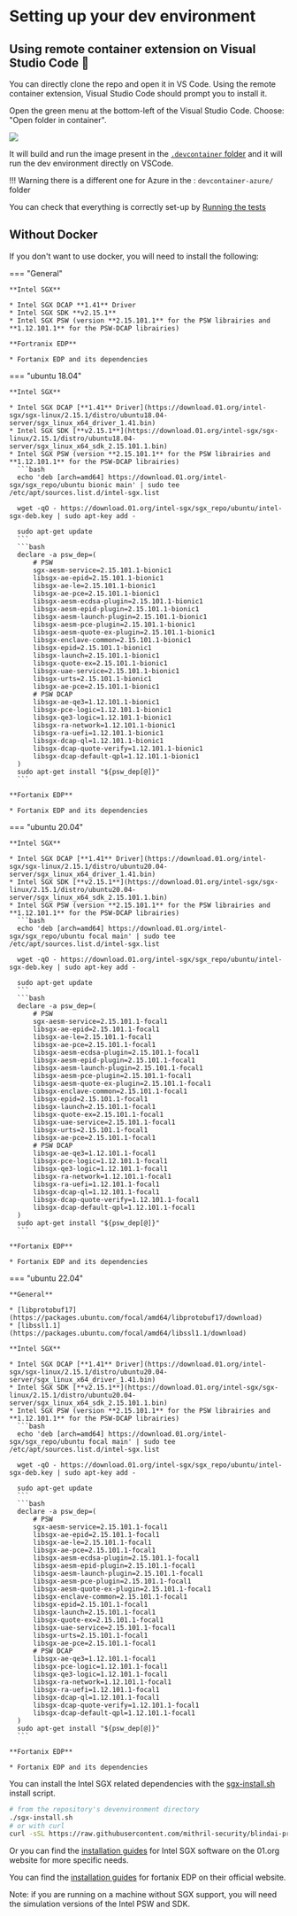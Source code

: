 # Setting up your dev environment

## Using remote container extension on Visual Studio Code 🐳

You can directly clone the repo and open it in VS Code. Using the remote container extension, Visual Studio Code should prompt you to install it.

Open the green menu at the bottom-left of the Visual Studio Code.
Choose: "Open folder in container".

![](../../../assets/Screenshot-vscode.png)

It will build and run the image present in the [`.devcontainer` folder](https://github.com/mithril-security/blindai/tree/main/.devcontainer) and it will run the dev environment directly on VSCode.

!!! Warning
    there is a different one for Azure in the : `devcontainer-azure/` folder

You can check that everything is correctly set-up by [Running the tests](../../../index.md#testing)

## Without Docker

If you don't want to use docker, you will need to install the following:

=== "General"

    **Intel SGX**

    * Intel SGX DCAP **1.41** Driver
    * Intel SGX SDK **v2.15.1**
    * Intel SGX PSW (version **2.15.101.1** for the PSW librairies and **1.12.101.1** for the PSW-DCAP librairies)

    **Fortranix EDP**

    * Fortanix EDP and its dependencies

=== "ubuntu 18.04"

    **Intel SGX**

    * Intel SGX DCAP [**1.41** Driver](https://download.01.org/intel-sgx/sgx-linux/2.15.1/distro/ubuntu18.04-server/sgx_linux_x64_driver_1.41.bin)
    * Intel SGX SDK [**v2.15.1**](https://download.01.org/intel-sgx/sgx-linux/2.15.1/distro/ubuntu18.04-server/sgx_linux_x64_sdk_2.15.101.1.bin)
    * Intel SGX PSW (version **2.15.101.1** for the PSW librairies and **1.12.101.1** for the PSW-DCAP librairies)
      ```bash
      echo 'deb [arch=amd64] https://download.01.org/intel-sgx/sgx_repo/ubuntu bionic main' | sudo tee /etc/apt/sources.list.d/intel-sgx.list

      wget -qO - https://download.01.org/intel-sgx/sgx_repo/ubuntu/intel-sgx-deb.key | sudo apt-key add -

      sudo apt-get update
      ```
      ```bash
      declare -a psw_dep=(
          # PSW
          sgx-aesm-service=2.15.101.1-bionic1
          libsgx-ae-epid=2.15.101.1-bionic1
          libsgx-ae-le=2.15.101.1-bionic1
          libsgx-ae-pce=2.15.101.1-bionic1
          libsgx-aesm-ecdsa-plugin=2.15.101.1-bionic1
          libsgx-aesm-epid-plugin=2.15.101.1-bionic1
          libsgx-aesm-launch-plugin=2.15.101.1-bionic1
          libsgx-aesm-pce-plugin=2.15.101.1-bionic1
          libsgx-aesm-quote-ex-plugin=2.15.101.1-bionic1
          libsgx-enclave-common=2.15.101.1-bionic1
          libsgx-epid=2.15.101.1-bionic1
          libsgx-launch=2.15.101.1-bionic1
          libsgx-quote-ex=2.15.101.1-bionic1
          libsgx-uae-service=2.15.101.1-bionic1
          libsgx-urts=2.15.101.1-bionic1
          libsgx-ae-pce=2.15.101.1-bionic1
          # PSW DCAP
          libsgx-ae-qe3=1.12.101.1-bionic1
          libsgx-pce-logic=1.12.101.1-bionic1
          libsgx-qe3-logic=1.12.101.1-bionic1
          libsgx-ra-network=1.12.101.1-bionic1
          libsgx-ra-uefi=1.12.101.1-bionic1
          libsgx-dcap-ql=1.12.101.1-bionic1
          libsgx-dcap-quote-verify=1.12.101.1-bionic1
          libsgx-dcap-default-qpl=1.12.101.1-bionic1
      )
      sudo apt-get install "${psw_dep[@]}"
      ```

    **Fortanix EDP**

    * Fortanix EDP and its dependencies

=== "ubuntu 20.04"

    **Intel SGX**

    * Intel SGX DCAP [**1.41** Driver](https://download.01.org/intel-sgx/sgx-linux/2.15.1/distro/ubuntu20.04-server/sgx_linux_x64_driver_1.41.bin)
    * Intel SGX SDK [**v2.15.1**](https://download.01.org/intel-sgx/sgx-linux/2.15.1/distro/ubuntu20.04-server/sgx_linux_x64_sdk_2.15.101.1.bin)
    * Intel SGX PSW (version **2.15.101.1** for the PSW librairies and **1.12.101.1** for the PSW-DCAP librairies)
      ```bash
      echo 'deb [arch=amd64] https://download.01.org/intel-sgx/sgx_repo/ubuntu focal main' | sudo tee /etc/apt/sources.list.d/intel-sgx.list

      wget -qO - https://download.01.org/intel-sgx/sgx_repo/ubuntu/intel-sgx-deb.key | sudo apt-key add -

      sudo apt-get update
      ```
      ```bash
      declare -a psw_dep=(
          # PSW
          sgx-aesm-service=2.15.101.1-focal1
          libsgx-ae-epid=2.15.101.1-focal1
          libsgx-ae-le=2.15.101.1-focal1
          libsgx-ae-pce=2.15.101.1-focal1
          libsgx-aesm-ecdsa-plugin=2.15.101.1-focal1
          libsgx-aesm-epid-plugin=2.15.101.1-focal1
          libsgx-aesm-launch-plugin=2.15.101.1-focal1
          libsgx-aesm-pce-plugin=2.15.101.1-focal1
          libsgx-aesm-quote-ex-plugin=2.15.101.1-focal1
          libsgx-enclave-common=2.15.101.1-focal1
          libsgx-epid=2.15.101.1-focal1
          libsgx-launch=2.15.101.1-focal1
          libsgx-quote-ex=2.15.101.1-focal1
          libsgx-uae-service=2.15.101.1-focal1
          libsgx-urts=2.15.101.1-focal1
          libsgx-ae-pce=2.15.101.1-focal1
          # PSW DCAP
          libsgx-ae-qe3=1.12.101.1-focal1
          libsgx-pce-logic=1.12.101.1-focal1
          libsgx-qe3-logic=1.12.101.1-focal1
          libsgx-ra-network=1.12.101.1-focal1
          libsgx-ra-uefi=1.12.101.1-focal1
          libsgx-dcap-ql=1.12.101.1-focal1
          libsgx-dcap-quote-verify=1.12.101.1-focal1
          libsgx-dcap-default-qpl=1.12.101.1-focal1
      )
      sudo apt-get install "${psw_dep[@]}"
      ```

    **Fortanix EDP**

    * Fortanix EDP and its dependencies


=== "ubuntu 22.04"

    **General**

    * [libprotobuf17](https://packages.ubuntu.com/focal/amd64/libprotobuf17/download)
	* [libssl1.1](https://packages.ubuntu.com/focal/amd64/libssl1.1/download)

    **Intel SGX**

    * Intel SGX DCAP [**1.41** Driver](https://download.01.org/intel-sgx/sgx-linux/2.15.1/distro/ubuntu20.04-server/sgx_linux_x64_driver_1.41.bin)
    * Intel SGX SDK [**v2.15.1**](https://download.01.org/intel-sgx/sgx-linux/2.15.1/distro/ubuntu20.04-server/sgx_linux_x64_sdk_2.15.101.1.bin)
    * Intel SGX PSW (version **2.15.101.1** for the PSW librairies and **1.12.101.1** for the PSW-DCAP librairies)
      ```bash
      echo 'deb [arch=amd64] https://download.01.org/intel-sgx/sgx_repo/ubuntu focal main' | sudo tee /etc/apt/sources.list.d/intel-sgx.list

      wget -qO - https://download.01.org/intel-sgx/sgx_repo/ubuntu/intel-sgx-deb.key | sudo apt-key add -

      sudo apt-get update
      ```
      ```bash
      declare -a psw_dep=(
          # PSW
          sgx-aesm-service=2.15.101.1-focal1
          libsgx-ae-epid=2.15.101.1-focal1
          libsgx-ae-le=2.15.101.1-focal1
          libsgx-ae-pce=2.15.101.1-focal1
          libsgx-aesm-ecdsa-plugin=2.15.101.1-focal1
          libsgx-aesm-epid-plugin=2.15.101.1-focal1
          libsgx-aesm-launch-plugin=2.15.101.1-focal1
          libsgx-aesm-pce-plugin=2.15.101.1-focal1
          libsgx-aesm-quote-ex-plugin=2.15.101.1-focal1
          libsgx-enclave-common=2.15.101.1-focal1
          libsgx-epid=2.15.101.1-focal1
          libsgx-launch=2.15.101.1-focal1
          libsgx-quote-ex=2.15.101.1-focal1
          libsgx-uae-service=2.15.101.1-focal1
          libsgx-urts=2.15.101.1-focal1
          libsgx-ae-pce=2.15.101.1-focal1
          # PSW DCAP
          libsgx-ae-qe3=1.12.101.1-focal1
          libsgx-pce-logic=1.12.101.1-focal1
          libsgx-qe3-logic=1.12.101.1-focal1
          libsgx-ra-network=1.12.101.1-focal1
          libsgx-ra-uefi=1.12.101.1-focal1
          libsgx-dcap-ql=1.12.101.1-focal1
          libsgx-dcap-quote-verify=1.12.101.1-focal1
          libsgx-dcap-default-qpl=1.12.101.1-focal1
      )
      sudo apt-get install "${psw_dep[@]}"
      ```

    **Fortanix EDP**

    * Fortanix EDP and its dependencies


You can install the Intel SGX related dependencies with the [sgx-install.sh](https://github.com/mithril-security/blindai/tree/main/devenvironment/sgx-install.sh) install script.
```bash
# from the repository's devenvironment directory
./sgx-install.sh
# or with curl
curl -sSL https://raw.githubusercontent.com/mithril-security/blindai-preview/main/devenvironment/sgx-install.sh | bash
```

Or you can find the [installation guides](https://download.01.org/intel-sgx/sgx-linux/2.15.1/docs/) for Intel SGX software on the 01.org website for more specific needs.

You can find the [installation guides](https://edp.fortanix.com/docs/installation/guide/) for fortanix EDP on their official website.

Note: if you are running on a machine without SGX support, you will need the simulation versions of the Intel PSW and SDK.